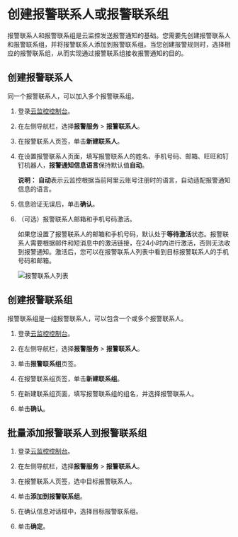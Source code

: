 # 创建报警联系人或报警联系组

报警联系人和报警联系组是云监控发送报警通知的基础。您需要先创建报警联系人和报警联系组，并将报警联系人添加到报警联系组。当您创建报警规则时，选择相应的报警联系组，从而实现通过报警联系组接收报警通知的目的。

## 创建报警联系人

同一个报警联系人，可以加入多个报警联系组。

1.  登录[云监控控制台](https://cloudmonitor.console.aliyun.com)。

2.  在左侧导航栏，选择**报警服务** \> **报警联系人**。

3.  在报警联系人页签，单击**新建联系人**。

4.  在设置报警联系人页面，填写报警联系人的姓名、手机号码、邮箱、旺旺和钉钉机器人，**报警通知信息语言**保持默认值**自动**。

    **说明：** **自动**表示云监控根据当前阿里云账号注册时的语言，自动适配报警通知信息的语言。

5.  信息验证无误后，单击**确认**。

6.  （可选）报警联系人邮箱和手机号码激活。

    如果您设置了报警联系人的邮箱和手机号码，默认处于**等待激活**状态。报警联系人需要根据邮件和短消息中的激活链接，在24小时内进行激活，否则无法收到报警通知。激活后，您可以在报警联系人列表中看到目标报警联系人的手机号码和邮箱。

    ![报警联系人列表](https://static-aliyun-doc.oss-accelerate.aliyuncs.com/assets/img/zh-CN/5924728061/p202972.png)


## 创建报警联系组

报警联系组是一组报警联系人，可以包含一个或多个报警联系人。

1.  登录[云监控控制台](https://cloudmonitor.console.aliyun.com)。

2.  在左侧导航栏，选择**报警服务** \> **报警联系人**。

3.  单击**报警联系组**页签。

4.  在报警联系组页签，单击**新建联系组**。

5.  在新建联系组页面，填写报警联系组的组名，并选择报警联系人。

6.  单击**确认**。


## 批量添加报警联系人到报警联系组

1.  登录[云监控控制台](https://cloudmonitor.console.aliyun.com)。

2.  在左侧导航栏，选择**报警服务** \> **报警联系人**。

3.  在报警联系人页签，选中目标报警联系人。

4.  单击**添加到报警联系组**。

5.  在确认信息对话框中，选择目标报警联系组。

6.  单击**确定**。


